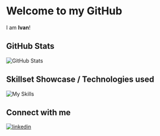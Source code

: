 # Welcome to my GitHub

I am **Ivan**!


## GitHub Stats

![GitHub Stats](https://github-readme-stats.vercel.app//api/top-langs/?username=PastasciuttaEtonno&hide_border=true&layout=compact&show_icons=true&theme=radical&hide_title=true")

## Skillset Showcase / Technologies used

![My Skills](https://skillicons.dev/icons?i=python,js,ts,react,postgres,git,html,css,linux&perline=10)

## Connect with me  
<div align="left">
<a href="https://linkedin.com/in/ivan-joan-vasquez-lisciotto-921aa1221" target="_blank">
<img src=https://img.shields.io/badge/linkedin-%231E77B5.svg?&style=for-the-badge&logo=linkedin&logoColor=white alt=linkedin style="margin-bottom: 5px;" />
</a>  
</div>  
